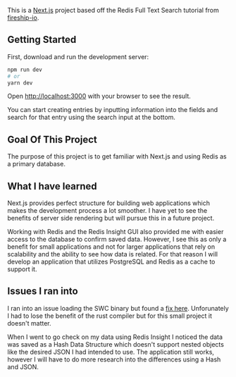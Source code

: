This is a [Next.js](https://nextjs.org/) project based off the Redis Full Text Search tutorial from [fireship-io](https://github.com/fireship-io/redis-nextjs-fulltext-search).

## Getting Started

First, download and run the development server:

```bash
npm run dev
# or
yarn dev
```

Open [http://localhost:3000](http://localhost:3000) with your browser to see the result.

You can start creating entries by inputting information into the fields and search for that entry using the search input at the bottom.

## Goal Of This Project

The purpose of this project is to get familiar with Next.js and using Redis as a primary database. 

## What I have learned

Next.js provides perfect structure for building web applications which makes the development process a lot smoother.
I have yet to see the benefits of server side rendering but will pursue this in a future project.

Working with Redis and the Redis Insight GUI also provided me with easier access to the database to confirm saved data. However, I see this as only a benefit for small applications and not for larger applications that rely on scalability and the ability to see how data is related.
For that reason I will develop an application that utilizes PostgreSQL and Redis as a cache to support it.

## Issues I ran into
I ran into an issue loading the SWC binary but found a [fix here](https://stackoverflow.com/questions/69816589/next-failed-to-load-swc-binary). Unforunately I had to lose the benefit of the rust compiler but for this small project it doesn't matter.

When I went to go check on my data using Redis Insight I noticed the data was saved as a Hash Data Structure which doesn't support nested objects like the desired JSON I had intended to use. The application still works, however I will have to do more research into the differences using a Hash and JSON.
